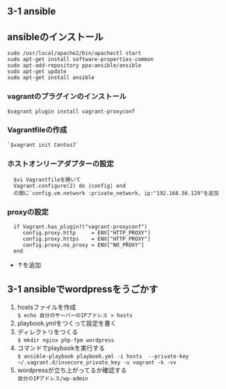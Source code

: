 ## 3-1 ansible

## ansibleのインストール  

    sudo /usr/local/apache2/bin/apachectl start                            
    sudo apt-get install software-properties-common
    sudo apt-add-repository ppa:ansible/ansible
    sudo apt-get update
    sudo apt-get install ansible

### vagrantのプラグインのインストール
    $vagrant plugin install vagrant-proxyconf  
    
### Vagrantfileの作成
    `$vagrant init Centos7`
### ホストオンリーアダプターの設定
      $vi Vagrantfileを開いて
      Vagrant.configure(2) do |config| end
      の間に`config.vm.network :private_network, ip:"192.168.56.129"を追加
### proxyの設定
  
      if Vagrant.has_plugin?("vagrant-proxyconf")
         config.proxy.http     = ENV["HTTP_PROXY"]
         config.proxy.https    = ENV["HTTP_PROXY"]
         config.proxy.no_proxy = ENV["NO_PROXY"]
      end  
- ↑を追加  

## 3-1 ansibleでwordpressをうごかす

1. hostsファイルを作成  
   `$ echo 自分のサーバーのIPアドレス > hosts`  
2. playbook.ymlをつくって設定を書く
3. ディレクトリをつくる  
   `$ mkdir nginx php-fpm wordpress`   
4. コマンドでplaybookを実行する  
   `$ ansible-playbook playbook.yml -i hosts  --private-key ~/.vagrant.d/insecure_private_key -u vagrant -k -vv`
5. wordpressが立ち上がってるか確認する  
   `自分のIPアドレス/wp-admin`

